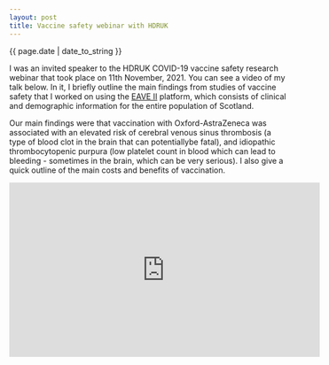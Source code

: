 ```yaml
---
layout: post
title: Vaccine safety webinar with HDRUK
---
```


<p>{{ page.date | date_to_string }}</p>

I was an invited speaker to the HDRUK COVID-19 vaccine safety research webinar that took place on 11th November, 2021. You can see a video of my talk below. In it, I briefly outline the main findings from studies of vaccine safety that I worked on using the <a href="https://www.ed.ac.uk/usher/eave-ii" target="_blank">EAVE II</a> platform, which consists of clinical and demographic information for the entire population of Scotland. 

Our main findings were that vaccination with Oxford-AstraZeneca was associated with an elevated risk of cerebral venous sinus thrombosis (a type of blood clot in the brain that can potentiallybe fatal), and idiopathic thrombocytopenic purpura (low platelet count in blood which can lead to bleeding - sometimes in the brain, which can be very serious). I also give a quick outline of the main costs and benefits of vaccination.


<iframe width="560" height="315" src="https://www.youtube.com/embed/gyMNwFQrTOo" title="YouTube video player" frameborder="0" allow="accelerometer; autoplay; clipboard-write; encrypted-media; gyroscope; picture-in-picture" allowfullscreen></iframe>



